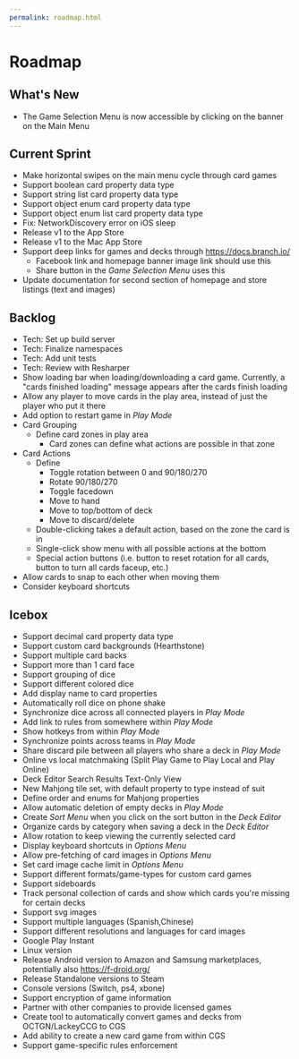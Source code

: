 ```yaml
---
permalink: roadmap.html
---
```


# Roadmap

## What's New
- The Game Selection Menu is now accessible by clicking on the banner on the Main Menu

## Current Sprint
- Make horizontal swipes on the main menu cycle through card games
- Support boolean card property data type
- Support string list card property data type
- Support object enum card property data type
- Support object enum list card property data type
- Fix: NetworkDiscovery error on iOS sleep
- Release v1 to the App Store
- Release v1 to the Mac App Store
- Support deep links for games and decks through https://docs.branch.io/
  - Facebook link and homepage banner image link should use this
  - Share button in the *Game Selection Menu* uses this
- Update documentation for second section of homepage and store listings (text and images)

## Backlog
- Tech: Set up build server
- Tech: Finalize namespaces
- Tech: Add unit tests
- Tech: Review with Resharper
- Show loading bar when loading/downloading a card game. Currently, a "cards finished loading" message appears after the cards finish loading
- Allow any player to move cards in the play area, instead of just the player who put it there
- Add option to restart game in *Play Mode*
- Card Grouping
  - Define card zones in play area
    - Card zones can define what actions are possible in that zone
- Card Actions
  - Define
    - Toggle rotation between 0 and 90/180/270
    - Rotate 90/180/270
    - Toggle facedown
    - Move to hand
    - Move to top/bottom of deck
    - Move to discard/delete
  - Double-clicking takes a default action, based on the zone the card is in
  - Single-click show menu with all possible actions at the bottom
  - Special action buttons (i.e. button to reset rotation for all cards, button to turn all cards faceup, etc.)
- Allow cards to snap to each other when moving them
- Consider keyboard shortcuts

## Icebox
- Support decimal card property data type
- Support custom card backgrounds (Hearthstone)
- Support multiple card backs
- Support more than 1 card face
- Support grouping of dice
- Support different colored dice
- Add display name to card properties
- Automatically roll dice on phone shake
- Synchronize dice across all connected players in *Play Mode*
- Add link to rules from somewhere within *Play Mode*
- Show hotkeys from within *Play Mode*
- Synchronize points across teams in *Play Mode*
- Share discard pile between all players who share a deck in *Play Mode*
- Online vs local matchmaking (Split Play Game to Play Local and Play Online)
- Deck Editor Search Results Text-Only View
- New Mahjong tile set, with default property to type instead of suit
- Define order and enums for Mahjong properties
- Allow automatic deletion of empty decks in *Play Mode*
- Create *Sort Menu* when you click on the sort button in the *Deck Editor*
- Organize cards by category when saving a deck in the *Deck Editor*
- Allow rotation to keep viewing the currently selected card
- Display keyboard shortcuts in *Options Menu*
- Allow pre-fetching of card images in *Options Menu*
- Set card image cache limit in *Options Menu*
- Support different formats/game-types for custom card games
- Support sideboards
- Track personal collection of cards and show which cards you're missing for certain decks
- Support svg images
- Support multiple languages (Spanish,Chinese)
- Support different resolutions and languages for card images
- Google Play Instant
- Linux version
- Release Android version to Amazon and Samsung marketplaces, potentially also https://f-droid.org/
- Release Standalone versions to Steam
- Console versions (Switch, ps4, xbone)
- Support encryption of game information
- Partner with other companies to provide licensed games
- Create tool to automatically convert games and decks from OCTGN/LackeyCCG to CGS
- Add ability to create a new card game from within CGS
- Support game-specific rules enforcement

